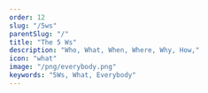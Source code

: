 ```yaml
---
order: 12
slug: "/5ws"
parentSlug: "/"
title: "The 5 Ws"
description: "Who, What, When, Where, Why, How,"
icon: "what"
image: "/png/everybody.png"
keywords: "5Ws, What, Everybody"
---
```


